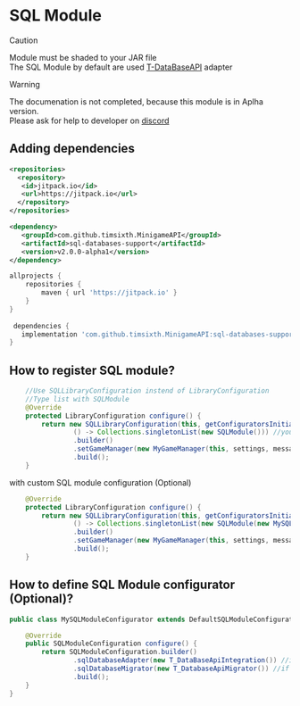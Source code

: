 # SQL Module

> [!CAUTION]
> Module must be shaded to your JAR file <br>
> The SQL Module by default are used [T-DataBaseAPI](https://github.com/timsixth/T-DataBasesAPI/releases) adapter 

> [!WARNING]
> The documenation is not completed, because this module is in Aplha version.<br>
> Please ask for help to developer on [discord](https://discord.com/invite/zKmMy8bK56)

## Adding dependencies

```xml
<repositories>
  <repository>
   <id>jitpack.io</id>
   <url>https://jitpack.io</url>
  </repository>
</repositories>

<dependency>
   <groupId>com.github.timsixth.MinigameAPI</groupId>
   <artifactId>sql-databases-support</artifactId>
   <version>v2.0.0-alpha1</version>
</dependency>
```

```gradle
allprojects {
	repositories {
		maven { url 'https://jitpack.io' }
	}
}
  
 dependencies {
   implementation 'com.github.timsixth.MinigameAPI:sql-databases-support:v2.0.0-alpha1'    
}
```

## How to register SQL module?

```java
    //Use SQLLibraryConfiguration instend of LibraryConfiguration
    //Type list with SQLModule
    @Override
    protected LibraryConfiguration configure() {
        return new SQLLibraryConfiguration(this, getConfiguratorsInitializer(),
                () -> Collections.singletonList(new SQLModule())) //you can register modules before others
                .builder()
                .setGameManager(new MyGameManager(this, settings, messages))
                .build();
    }

```

with custom SQL module configuration (Optional)
```java
    @Override
    protected LibraryConfiguration configure() {
        return new SQLLibraryConfiguration(this, getConfiguratorsInitializer(),
                () -> Collections.singletonList(new SQLModule(new MySQLModuleConfigurator().configure()))) //you can register modules before others
                .builder()
                .setGameManager(new MyGameManager(this, settings, messages))
                .build();
    }
```

## How to define SQL Module configurator (Optional)?

```java
public class MySQLModuleConfigurator extends DefaultSQLModuleConfigurator {

    @Override
    public SQLModuleConfiguration configure() {
        return SQLModuleConfiguration.builder()
                .sqlDatabaseAdapter(new T_DataBaseApiIntegration()) //if you want to create your own SQL Database adapter
                .sqlDatabaseMigrator(new T_DatabaseApiMigrator()) //if you want to create your own SQL Database migrator
                .build();
    }
}
```
